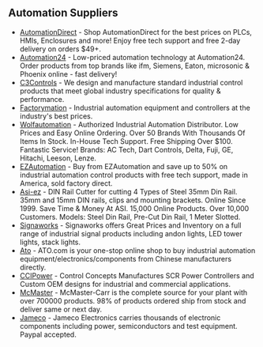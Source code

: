 ## Automation Suppliers

- [AutomationDirect](https://automationdirect.com) - Shop AutomationDirect for the best prices on PLCs, HMIs, Enclosures and more! Enjoy free tech support and free 2-day delivery on orders $49+.
- [Automation24](https://automation24.com) - Low-priced automation technology at Automation24. Order products from top brands like ifm, Siemens, Eaton, microsonic & Phoenix online - fast delivery!
- [C3Controls](https://c3controls.com) - We design and manufacture standard industrial control products that meet global industry specifications for quality & performance.
- [Factorymation](https://factorymation.com) - Industrial automation equipment and controllers at the industry's best prices.
- [Wolfautomation](https://wolfautomation.com) - Authorized Industrial Automation Distributor. Low Prices and Easy Online Ordering. Over 50 Brands With Thousands Of Items In Stock. In-House Tech Support. Free Shipping Over $100. Fantastic Service! Brands: AC Tech, Dart Controls, Delta, Fuji, GE, Hitachi, Leeson, Lenze.
- [EZAutomation](https://ezautomation.com) - Buy from EZAutomation and save up to 50% on industrial automation control products with free tech support, made in America, sold factory direct.
- [Asi-ez](https://asi-ez.com) - DIN Rail Cutter for cutting 4 Types of Steel 35mm Din Rail. 35mm and 15mm DIN rails, clips and mounting brackets. Online Since 1999. Save Time & Money At ASI. 15,000 Online Products. Over 10,000 Customers. Models: Steel Din Rail, Pre-Cut Din Rail, 1 Meter Slotted.
- [Signaworks](https://signaworks.com) - Signaworks offers Great Prices and Inventory on a full range of industrial signal products including andon lights, LED tower lights, stack lights.
- [Ato](https://ato.com) - ATO.com is your one-stop online shop to buy industrial automation equipment/electronics/components from Chinese manufacturers directly.
- [CCIPower](https://ccipower.com) - Control Concepts Manufactures SCR Power Controllers and Custom OEM designs for industrial and commercial applications.
- [McMaster](https://mcmaster.com) - McMaster-Carr is the complete source for your plant with over 700000 products. 98% of products ordered ship from stock and deliver same or next day.
- [Jameco](https://jameco.com) - Jameco Electronics carries thousands of electronic components including power, semiconductors and test equipment. Paypal accepted.
